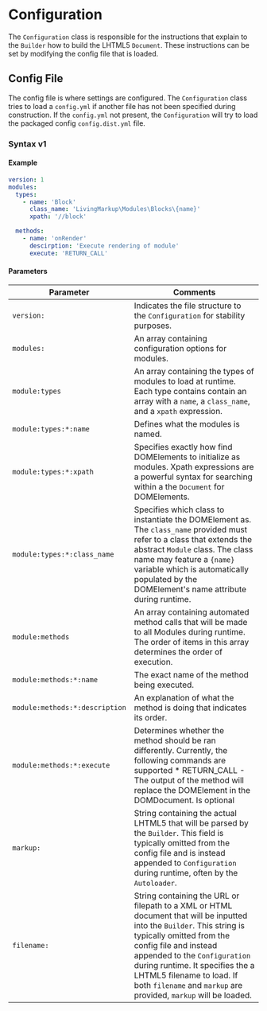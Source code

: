 # Configuration
The `Configuration` class is responsible for the instructions that explain to the `Builder` how to build the LHTML5 `Document`. These instructions can be set by modifying the config file that is loaded.

## Config File 
The config file is where settings are configured. The `Configuration` class tries to load a `config.yml` if another file has not been specified during construction. If the `config.yml` not present, the `Configuration` will try to load the packaged config `config.dist.yml` file.

### Syntax v1

#### Example 
```yaml
version: 1
modules:
  types:
    - name: 'Block'
      class_name: 'LivingMarkup\Modules\Blocks\{name}'
      xpath: '//block'

  methods:
    - name: 'onRender'
      descirption: 'Execute rendering of module'
      execute: 'RETURN_CALL'
```

#### Parameters

| Parameter | Comments |
|---    | ---
| `version:` | Indicates the file structure to the `Configuration` for stability purposes.|
| `modules:` | An array containing configuration options for modules. |
| `module:types` | An array containing the types of modules to load at runtime. Each type contains contain an array with a `name`, a `class_name`, and a `xpath` expression. |
| `module:types:*:name`  | Defines what the modules is named. | 
| `module:types:*:xpath` | Specifies exactly how find DOMElements to initialize as modules. Xpath expressions are a powerful syntax for searching within a the `Document` for DOMElements. |
| `module:types:*:class_name` | Specifies which class to instantiate the DOMElement as. The `class_name` provided must refer to a class that extends the abstract `Module` class. The class name may feature a `{name}` variable which is automatically populated by the DOMElement's name attribute during runtime. |
| `module:methods` | An array containing automated method calls that will be made to all Modules during runtime. The order of items in this array determines the order of execution. |
| `module:methods:*:name` |  The exact name of the method being executed. |
| `module:methods:*:description` | An explanation of what the method is doing that indicates its order. |
| `module:methods:*:execute` | Determines whether the method should be ran differently. Currently, the following commands are supported * RETURN_CALL - The output of the method will replace the DOMElement in the DOMDocument. Is optional |
| `markup:` | String containing the actual LHTML5 that will be parsed by the `Builder`. This field is typically omitted from the config file and is instead appended to `Configuration` during runtime, often by the `Autoloader`.|
| `filename:` | String containing the URL or filepath to a XML or HTML document that will be inputted into the `Builder`. This string is typically omitted from the config file and instead appended to the `Configuration` during runtime. It specifies the a LHTML5 filename to load. If both `filename` and `markup` are provided, `markup` will be loaded. |